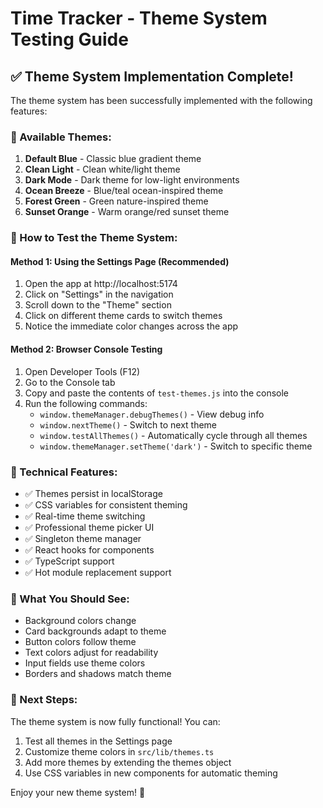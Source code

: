 # Time Tracker - Theme System Testing Guide

## ✅ Theme System Implementation Complete!

The theme system has been successfully implemented with the following features:

### 🎨 Available Themes:

1. **Default Blue** - Classic blue gradient theme
2. **Clean Light** - Clean white/light theme
3. **Dark Mode** - Dark theme for low-light environments
4. **Ocean Breeze** - Blue/teal ocean-inspired theme
5. **Forest Green** - Green nature-inspired theme
6. **Sunset Orange** - Warm orange/red sunset theme

### 🧪 How to Test the Theme System:

#### Method 1: Using the Settings Page (Recommended)

1. Open the app at http://localhost:5174
2. Click on "Settings" in the navigation
3. Scroll down to the "Theme" section
4. Click on different theme cards to switch themes
5. Notice the immediate color changes across the app

#### Method 2: Browser Console Testing

1. Open Developer Tools (F12)
2. Go to the Console tab
3. Copy and paste the contents of `test-themes.js` into the console
4. Run the following commands:
   - `window.themeManager.debugThemes()` - View debug info
   - `window.nextTheme()` - Switch to next theme
   - `window.testAllThemes()` - Automatically cycle through all themes
   - `window.themeManager.setTheme('dark')` - Switch to specific theme

### 🔧 Technical Features:

- ✅ Themes persist in localStorage
- ✅ CSS variables for consistent theming
- ✅ Real-time theme switching
- ✅ Professional theme picker UI
- ✅ Singleton theme manager
- ✅ React hooks for components
- ✅ TypeScript support
- ✅ Hot module replacement support

### 🎯 What You Should See:

- Background colors change
- Card backgrounds adapt to theme
- Button colors follow theme
- Text colors adjust for readability
- Input fields use theme colors
- Borders and shadows match theme

### 🚀 Next Steps:

The theme system is now fully functional! You can:

1. Test all themes in the Settings page
2. Customize theme colors in `src/lib/themes.ts`
3. Add more themes by extending the themes object
4. Use CSS variables in new components for automatic theming

Enjoy your new theme system! 🎨
